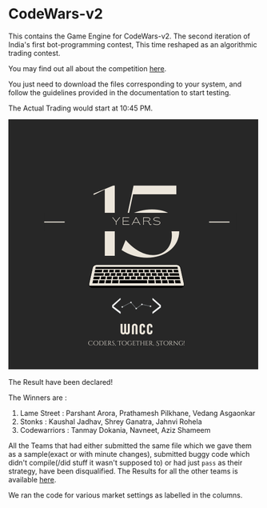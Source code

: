 # CodeWars-v2

This contains the Game Engine for CodeWars-v2. The second iteration of India's first bot-programming contest, This time reshaped as an algorithmic trading contest.

You may find out all about the competition [here](https://bit.ly/3K2cG4n).

You just need to download the files corresponding to your system, and follow the guidelines provided in the documentation to start testing.

The Actual Trading would start at 10:45 PM.


![15 Years of WnCC](15.png)

The Result have been declared!

The Winners are :

1. Lame Street : Parshant Arora, Prathamesh Pilkhane, Vedang Asgaonkar
2. Stonks : Kaushal Jadhav, Shrey Ganatra, Jahnvi Rohela
3. Codewarriors : Tanmay Dokania, Navneet, Aziz Shameem

All the Teams that had either submitted the same file which we gave them as a sample(exact or with minute changes), submitted buggy code which didn't compile(/did stuff it wasn't supposed to) or had just ```pass``` as their strategy, have been disqualified. The Results for all the other teams is available [here](Result.pdf).

We ran the code for various market settings as labelled in the columns.

